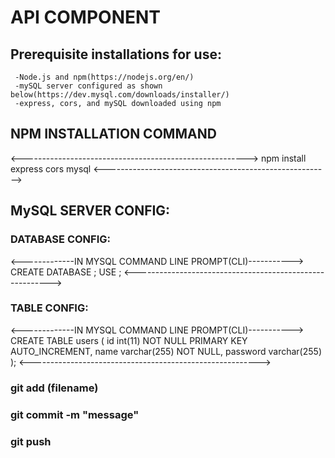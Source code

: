 # API COMPONENT
##  Prerequisite installations for use:
     -Node.js and npm(https://nodejs.org/en/)
     -mySQL server configured as shown below(https://dev.mysql.com/downloads/installer/)
     -express, cors, and mySQL downloaded using npm
##  NPM INSTALLATION COMMAND
<-------------------------------------------------------->
npm install express cors mysql
<-------------------------------------------------------->
##  MySQL SERVER CONFIG:
###     DATABASE CONFIG:
<-------------IN MYSQL COMMAND LINE PROMPT(CLI)----------->
            CREATE DATABASE <your db name here>;
            USE <your db name here>;
<--------------------------------------------------------->
###     TABLE CONFIG:
<-------------IN MYSQL COMMAND LINE PROMPT(CLI)----------->
            CREATE TABLE users (
                id int(11) NOT NULL PRIMARY KEY AUTO_INCREMENT,
                name varchar(255) NOT NULL,
                password varchar(255)
            );
<--------------------------------------------------------->

### git add (filename)
### git commit -m "message"
### git push